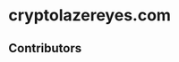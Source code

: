 # cryptolazereyes.com

## Contributors

<!-- readme: contributors -start -->
<!-- readme: contributors -end -->
